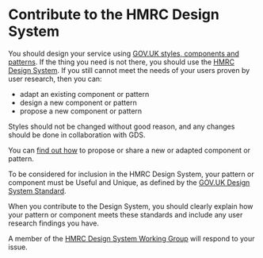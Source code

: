 # Contribute to the HMRC Design System

You should design your service using [GOV.UK styles, components and patterns](https://www.gov.uk/service-manual/design). If the thing you need is not there, you should use the [HMRC Design System](http://hmrc.github.io/assets-frontend/). If you still cannot meet the needs of your users proven by user research, then you can:

* adapt an existing component or pattern
* design a new component or pattern
* propose a new component or pattern

Styles should not be changed without good reason, and any changes should be done in collaboration with GDS.

You can [find out how](contribute/how-to-contribute/index.html) to propose or share a new or adapted component or pattern.

To be considered for inclusion in the HMRC Design System, your pattern or component must be Useful and Unique, as defined by the [GOV.UK Design System Standard](https://github.com/alphagov/govuk-design-system/wiki/The-design-system-standard).

When you contribute to the Design System, you should clearly explain how your pattern or component meets these standards and include any user research findings you have.

A member of the [HMRC Design System Working Group](https://github.com/orgs/hmrc/teams/design-system-working-group) will respond to your issue.
